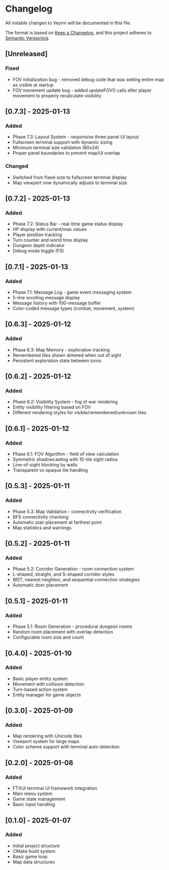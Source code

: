 # Changelog

All notable changes to Veyrm will be documented in this file.

The format is based on [Keep a Changelog](https://keepachangelog.com/en/1.0.0/),
and this project adheres to [Semantic Versioning](https://semver.org/spec/v2.0.0.html).

## [Unreleased]

### Fixed
- FOV initialization bug - removed debug code that was setting entire map as visible at startup
- FOV movement update bug - added updateFOV() calls after player movement to properly recalculate visibility

## [0.7.3] - 2025-01-13

### Added
- Phase 7.3: Layout System - responsive three-panel UI layout
- Fullscreen terminal support with dynamic sizing
- Minimum terminal size validation (80x24)
- Proper panel boundaries to prevent map/UI overlap

### Changed
- Switched from fixed-size to fullscreen terminal display
- Map viewport now dynamically adjusts to terminal size

## [0.7.2] - 2025-01-13

### Added
- Phase 7.2: Status Bar - real-time game status display
- HP display with current/max values
- Player position tracking
- Turn counter and world time display
- Dungeon depth indicator
- Debug mode toggle (F5)

## [0.7.1] - 2025-01-13

### Added
- Phase 7.1: Message Log - game event messaging system
- 5-line scrolling message display
- Message history with 100-message buffer
- Color-coded message types (combat, movement, system)

## [0.6.3] - 2025-01-12

### Added
- Phase 6.3: Map Memory - exploration tracking
- Remembered tiles shown dimmed when out of sight
- Persistent exploration state between turns

## [0.6.2] - 2025-01-12

### Added
- Phase 6.2: Visibility System - fog of war rendering
- Entity visibility filtering based on FOV
- Different rendering styles for visible/remembered/unknown tiles

## [0.6.1] - 2025-01-12

### Added
- Phase 6.1: FOV Algorithm - field of view calculation
- Symmetric shadowcasting with 10-tile sight radius
- Line-of-sight blocking by walls
- Transparent vs opaque tile handling

## [0.5.3] - 2025-01-11

### Added
- Phase 5.3: Map Validation - connectivity verification
- BFS connectivity checking
- Automatic stair placement at farthest point
- Map statistics and warnings

## [0.5.2] - 2025-01-11

### Added
- Phase 5.2: Corridor Generation - room connection system
- L-shaped, straight, and S-shaped corridor styles
- MST, nearest neighbor, and sequential connection strategies
- Automatic door placement

## [0.5.1] - 2025-01-11

### Added
- Phase 5.1: Room Generation - procedural dungeon rooms
- Random room placement with overlap detection
- Configurable room size and count

## [0.4.0] - 2025-01-10

### Added
- Basic player entity system
- Movement with collision detection
- Turn-based action system
- Entity manager for game objects

## [0.3.0] - 2025-01-09

### Added
- Map rendering with Unicode tiles
- Viewport system for large maps
- Color scheme support with terminal auto-detection

## [0.2.0] - 2025-01-08

### Added
- FTXUI terminal UI framework integration
- Main menu system
- Game state management
- Basic input handling

## [0.1.0] - 2025-01-07

### Added
- Initial project structure
- CMake build system
- Basic game loop
- Map data structures